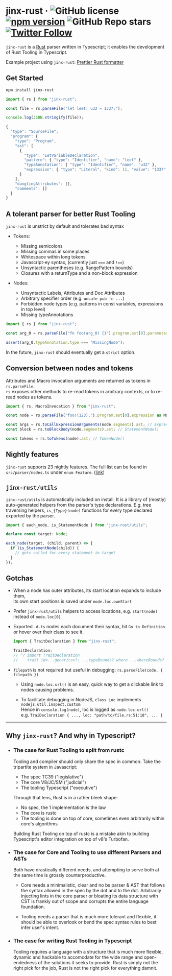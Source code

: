 # jinx-rust &middot; ![GitHub license](https://img.shields.io/badge/license-MIT-blue.svg) [![npm version](https://img.shields.io/npm/v/jinx-rust.svg?style=flat)](https://www.npmjs.com/package/jinx-rust) ![GitHub Repo stars](https://img.shields.io/github/stars/jinxdash/jinx-rust?style=social) [![Twitter Follow](https://img.shields.io/twitter/follow/jinxdash?style=social)](https://twitter.com/jinxdash)

`jinx-rust` is a [Rust](https://www.rust-lang.org/) parser written in Typescript; it enables the development of Rust Tooling in Typescript.

Example project using `jinx-rust`: [Prettier Rust formatter](https://github.com/jinxdash/prettier-plugin-rust)

## Get Started

```sh
npm install jinx-rust
```

```ts
import { rs } from "jinx-rust";

const file = rs.parseFile("let leet: u32 = 1337;");

console.log(JSON.stringify(file));

{
  "type": "SourceFile",
  "program": {
    "type": "Program",
    "ast": [
      {
        "type": "LetVariableDeclaration",
        "pattern": { "type": "Identifier", "name": "leet" },
        "typeAnnotation": { "type": "Identifier", "name": "u32" },
        "expression": { "type": "Literal", "kind": 11, "value": "1337" }
      }
    ],
    "danglingAttributes": [],
    "comments": []
  }
}
```

## A tolerant parser for better Rust Tooling

`jinx-rust` is unstrict by default and tolerates bad syntax

- Tokens:

  - Missing semicolons
  - Missing commas in some places
  - Whitespace within long tokens
  - Javascript-ey syntax, (currently just `===` and `!==`)
  - Unsyntactic parentheses (e.g. RangePattern bounds)
  - Closures with a returnType and a non-block expression

- Nodes:

  - Unsyntactic Labels, Attributes and Doc Attributes
  - Arbitrary specifier order (e.g. `unsafe pub fn ...`)
  - Forbidden node types (e.g. patterns in const variables, expressions in top level)
  - Missing typeAnnotations


```ts
import { rs } from "jinx-rust";

const arg_0 = rs.parseFile("fn foo(arg_0) {}").program.ast[0].parameters[0];

assert(arg_0.typeAnnotation.type === "MissingNode");
```

In the future, `jinx-rust` should eventually get a `strict` option.

## Conversion between nodes and tokens

Attributes and Macro invocation arguments are returned as tokens in `rs.parseFile`.  
`rs` exposes other methods to re-read tokens in arbitrary contexts, or to re-read nodes as tokens.

```ts
import { rs, MacroInvocation } from "jinx-rust";

const node = rs.parseFile("foo!(123);").program.ast[0].expression as MacroInvocation;

const args = rs.toCallExpressionArguments(node.segments).ast; // ExpressionNode[]
const block = rs.toBlockBody(node.segments).ast; // StatementNode[]

const tokens = rs.toTokens(node).ast; // TokenNode[]
```

## Nightly features

`jinx-rust` supports 23 nightly features. The full list can be found in `src/parser/nodes.ts` under `enum Feature`. ([link](https://github.com/jinxdash/jinx-rust/blob/5fcd69e007e8401220db94710c5a879d686ee795/src/parser/nodes.ts#L93-L139))

## `jinx-rust/utils`

`jinx-rust/utils` is automatically included on install. It is a library of (mostly) auto-generated helpers from the parser's type declarations. E.g. tree traversing helpers, `is_{Type}(node)` functions for every type declared exported by the parser.

```ts
import { each_node, is_StatementNode } from "jinx-rust/utils";

declare const target: Node;

each_node(target, (child, parent) => {
  if (is_StatementNode(child)) {
    // gets called for every statement in target
  }
});
```

## Gotchas

- When a node has outer attributes, its start location expands to include them,  
  its own start positions is saved under `node.loc.ownStart`

* Prefer `jinx-rust/utils` helpers to access locations, e.g. `start(node)` instead of `node.loc[0]`

- Exported `.d.ts` nodes each document their syntax, hit `Go to Definition` or hover over their class to see it.

  ```ts
  import { TraitDeclaration } from "jinx-rust";

  TraitDeclaration;
  // ^? import TraitDeclaration
  //    trait id<...generics>?: ...typeBounds? where ...whereBounds? { ...body }
  ```

- `filepath` is not required but useful in debugging: `rs.parseFile(code, { filepath })`

  - Using `node.loc.url()` is an easy, quick way to get a clickable link to nodes causing problems.

  - To facilitate debugging in NodeJS, `class Loc` implements `nodejs.util.inspect.custom`  
    Hence in `console.log(node)`, loc is logged as `node.loc.url()`  
    e.g. `TraiDeclaration { ..., loc: "path/to/file.rs:51:18", ... }`

---

## Why `jinx-rust`? And why in Typescript?

- ### The case for Rust Tooling to split from rustc

  Tooling and compiler should only share the spec in common. Take the tripartite system in Javascript:

  - The spec TC39 ("legislative")
  - The core V8/JC/SM ("judicial")
  - The tooling Typescript ("executive")

  Through that lens, Rust is in a rather bleek shape:

  - No spec, the 1 implementation _is_ the law
  - The core is rustc
  - The tooling is done on top of core, sometimes even arbitrarily within core's algorithms

  Building Rust Tooling on top of rustc is a mistake akin to building Typescript's editor integration on top of v8's Turbofan.

- ### The case for Core and Tooling to use different Parsers and ASTs

  Both have drastically different needs, and attempting to serve both at the same time is grossly counterproductive.

  - Core needs a minimalistic, clear and no bs parser & AST that follows the syntax allowed in the spec by the dot and to the dot. Arbitrarily injecting lints in the core parser or bloating its data structure with CST is frankly out of scope and corrupts the entire language foundation.

  - Tooling needs a parser that is much more tolerant and flexible, it should be able to overlook or bend the spec syntax rules to best infer user's intent.

- ### The case for writing Rust Tooling in Typescript

  Tooling requires a language with a structure that is much more flexible, dynamic and hackable to accomodate for the wide range and open-endedness of the solutions it seeks to provide. Rust is simply not the right pick for the job, Rust is not the right pick for everything damnit.
